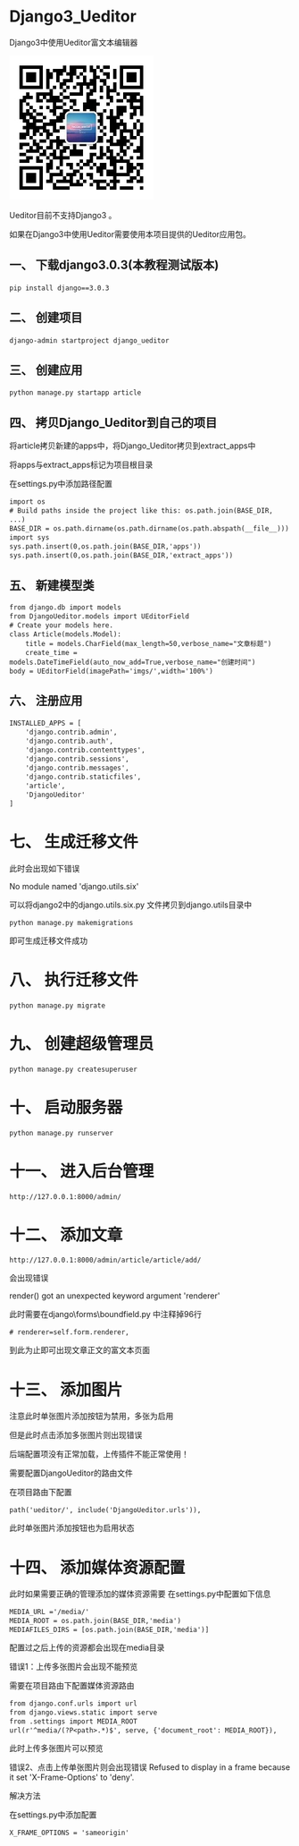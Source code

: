 # Django3_Ueditor
Django3中使用Ueditor富文本编辑器

![avatar](https://github.com/zzy0371/Django3_Ueditor/blob/master/%E5%85%AC%E4%BC%97%E5%8F%B7.jpg)

Ueditor目前不支持Django3 。

如果在Django3中使用Ueditor需要使用本项目提供的Ueditor应用包。

## 一、	下载django3.0.3(本教程测试版本)  
```pip install django==3.0.3```
## 二、	创建项目
```django-admin startproject django_ueditor```
## 三、	创建应用
```python manage.py startapp article```
## 四、	拷贝Django_Ueditor到自己的项目
将article拷贝新建的apps中，将Django_Ueditor拷贝到extract_apps中

将apps与extract_apps标记为项目根目录

在settings.py中添加路径配置
```
import os
# Build paths inside the project like this: os.path.join(BASE_DIR, ...)
BASE_DIR = os.path.dirname(os.path.dirname(os.path.abspath(__file__)))
import sys
sys.path.insert(0,os.path.join(BASE_DIR,'apps'))
sys.path.insert(0,os.path.join(BASE_DIR,'extract_apps'))
```
## 五、	新建模型类 
```
from django.db import models
from DjangoUeditor.models import UEditorField
# Create your models here.
class Article(models.Model):
    title = models.CharField(max_length=50,verbose_name="文章标题")
    create_time = models.DateTimeField(auto_now_add=True,verbose_name="创建时间")
body = UEditorField(imagePath='imgs/',width='100%')
```
## 六、	注册应用  
```
INSTALLED_APPS = [
    'django.contrib.admin',
    'django.contrib.auth',
    'django.contrib.contenttypes',
    'django.contrib.sessions',
    'django.contrib.messages',
    'django.contrib.staticfiles',
    'article',
    'DjangoUeditor'
]
```
#  七、	生成迁移文件
此时会出现如下错误 

No module named 'django.utils.six'

可以将django2中的django.utils.six.py 文件拷贝到django.utils目录中
```
python manage.py makemigrations 
```
即可生成迁移文件成功

#  八、	执行迁移文件
```
python manage.py migrate
```
#  九、	创建超级管理员
```
python manage.py createsuperuser
```

#  十、	启动服务器
```
python manage.py runserver
```

#  十一、	进入后台管理
```
http://127.0.0.1:8000/admin/
```
#  十二、	添加文章
```
http://127.0.0.1:8000/admin/article/article/add/
```
会出现错误

render() got an unexpected keyword argument 'renderer'

此时需要在django\forms\boundfield.py 中注释掉96行
```
# renderer=self.form.renderer,
```
到此为止即可出现文章正文的富文本页面

#  十三、	添加图片
注意此时单张图片添加按钮为禁用，多张为启用

但是此时点击添加多张图片则出现错误

后端配置项没有正常加载，上传插件不能正常使用！

需要配置DjangoUeditor的路由文件

在项目路由下配置
```
path('ueditor/', include('DjangoUeditor.urls')),
```
此时单张图片添加按钮也为启用状态

#  十四、	添加媒体资源配置
此时如果需要正确的管理添加的媒体资源需要 在settings.py中配置如下信息
```
MEDIA_URL ='/media/'
MEDIA_ROOT = os.path.join(BASE_DIR,'media')
MEDIAFILES_DIRS = [os.path.join(BASE_DIR,'media')]
```
配置过之后上传的资源都会出现在media目录

错误1：上传多张图片会出现不能预览

需要在项目路由下配置媒体资源路由
```
from django.conf.urls import url
from django.views.static import serve
from .settings import MEDIA_ROOT
url(r'^media/(?P<path>.*)$', serve, {'document_root': MEDIA_ROOT}),
```
此时上传多张图片可以预览


错误2、点击上传单张图片则会出现错误 
Refused to display  in a frame because it set 'X-Frame-Options' to 'deny'.

解决方法

在settings.py中添加配置
```
X_FRAME_OPTIONS = 'sameorigin'
```



